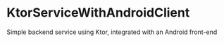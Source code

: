 # KtorServiceWithAndroidClient
Simple backend service using Ktor, integrated with an Android front-end
